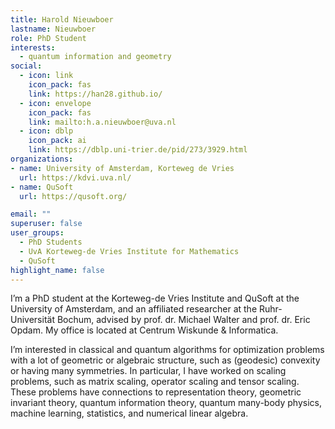 ```yaml
---
title: Harold Nieuwboer
lastname: Nieuwboer
role: PhD Student
interests:
  - quantum information and geometry
social:
  - icon: link
    icon_pack: fas
    link: https://han28.github.io/
  - icon: envelope
    icon_pack: fas
    link: mailto:h.a.nieuwboer@uva.nl
  - icon: dblp
    icon_pack: ai
    link: https://dblp.uni-trier.de/pid/273/3929.html
organizations:
- name: University of Amsterdam, Korteweg de Vries
  url: https://kdvi.uva.nl/
- name: QuSoft
  url: https://qusoft.org/

email: ""
superuser: false
user_groups:
  - PhD Students
  - UvA Korteweg-de Vries Institute for Mathematics
  - QuSoft
highlight_name: false
---
```


I’m a PhD student at the Korteweg-de Vries Institute and QuSoft at the University of Amsterdam, and an affiliated researcher at the Ruhr-Universität Bochum, advised by prof. dr. Michael Walter and prof. dr. Eric Opdam. My office is located at Centrum Wiskunde & Informatica.

I’m interested in classical and quantum algorithms for optimization problems with a lot of geometric or algebraic structure, such as (geodesic) convexity or having many symmetries. In particular, I have worked on scaling problems, such as matrix scaling, operator scaling and tensor scaling. These problems have connections to representation theory, geometric invariant theory, quantum information theory, quantum many-body physics, machine learning, statistics, and numerical linear algebra.
